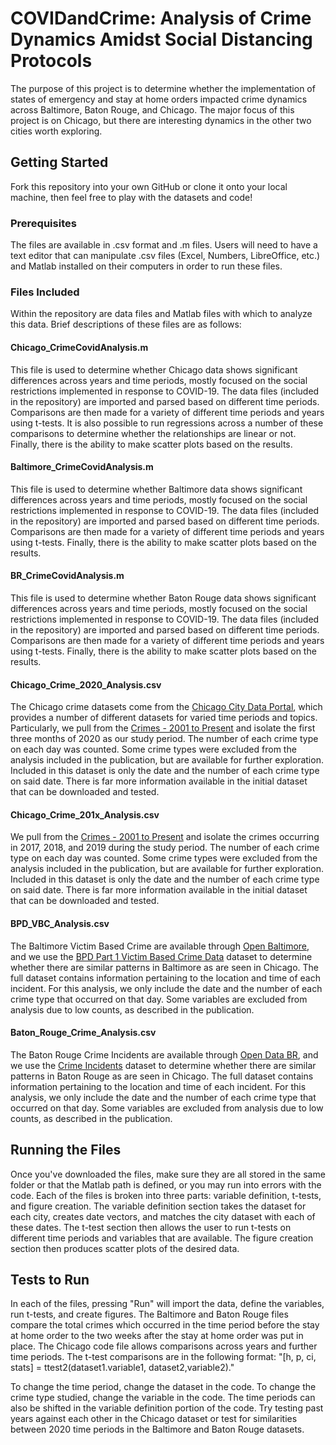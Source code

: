 # COVIDandCrime: Analysis of Crime Dynamics Amidst Social Distancing Protocols

The purpose of this project is to determine whether the implementation of states of emergency and stay at home orders impacted crime dynamics across Baltimore, Baton Rouge, and Chicago. The major focus of this project is on Chicago, but there are interesting dynamics in the other two cities worth exploring.

## Getting Started
Fork this repository into your own GitHub or clone it onto your local machine, then feel free to play with the datasets and code!

### Prerequisites
The files are available in .csv format and .m files. Users will need to have a text editor that can manipulate .csv files (Excel, Numbers, LibreOffice, etc.) and Matlab installed on their computers in order to run these files.

### Files Included
Within the repository are data files and Matlab files with which to analyze this data. Brief descriptions of these files are as follows:

#### Chicago_CrimeCovidAnalysis.m
This file is used to determine whether Chicago data shows significant differences across years and time periods, mostly focused on the social restrictions implemented in response to COVID-19. The data files (included in the repository) are imported and parsed based on different time periods. Comparisons are then made for a variety of different time periods and years using t-tests. It is also possible to run regressions across a number of these comparisons to determine whether the relationships are linear or not. Finally, there is the ability to make scatter plots based on the results.

#### Baltimore_CrimeCovidAnalysis.m
This file is used to determine whether Baltimore data shows significant differences across years and time periods, mostly focused on the social restrictions implemented in response to COVID-19. The data files (included in the repository) are imported and parsed based on different time periods. Comparisons are then made for a variety of different time periods and years using t-tests. Finally, there is the ability to make scatter plots based on the results.

#### BR_CrimeCovidAnalysis.m
This file is used to determine whether Baton  Rouge data shows significant differences across years and time periods, mostly focused on the social restrictions implemented in response to COVID-19. The data files (included in the repository) are imported and parsed based on different time periods. Comparisons are then made for a variety of different time periods and years using t-tests. Finally, there is the ability to make scatter plots based on the results.

#### Chicago_Crime_2020_Analysis.csv
The Chicago crime datasets come from the [Chicago City Data Portal](https://data.cityofchicago.org/), which provides a number of different datasets for varied time periods and topics. Particularly, we pull from the [Crimes - 2001 to Present](https://data.cityofchicago.org/Public-Safety/Crimes-2001-to-Present/ijzp-q8t2) and isolate the first three months of 2020 as our study period. The number of each crime type on each day was counted. Some crime types were excluded from the analysis included in the publication, but are available for further exploration. Included in this dataset is only the date and the number of each crime type on said date. There is far more information available in the initial dataset that can be downloaded and tested.

#### Chicago_Crime_201x_Analysis.csv
We pull from the [Crimes - 2001 to Present](https://data.cityofchicago.org/Public-Safety/Crimes-2001-to-Present/ijzp-q8t2) and isolate the crimes occurring in 2017, 2018, and 2019 during the study period. The number of each crime type on each day was counted. Some crime types were excluded from the analysis included in the publication, but are available for further exploration. Included in this dataset is only the date and the number of each crime type on said date. There is far more information available in the initial dataset that can be downloaded and tested.

#### BPD_VBC_Analysis.csv
The Baltimore Victim Based Crime are available through [Open Baltimore](https://data.baltimorecity.gov/), and we use the [BPD Part 1 Victim Based Crime Data](https://data.baltimorecity.gov/Public-Safety/BPD-Part-1-Victim-Based-Crime-Data/wsfq-mvij) dataset to determine whether there are similar patterns in Baltimore as are seen in Chicago. The full dataset contains information pertaining to the location and time of each incident. For this analysis, we only include the date and the number of each crime type that occurred on that day. Some variables are excluded from analysis due to low counts, as described in the publication.

#### Baton_Rouge_Crime_Analysis.csv
The Baton Rouge Crime Incidents are available through [Open Data BR](https://data.brla.gov/), and we use the [Crime Incidents](https://data.brla.gov/Public-Safety/Baton-Rouge-Crime-Incidents/fabb-cnnu) dataset to determine whether there are similar patterns in Baton Rouge as are seen in Chicago. The full dataset contains information pertaining to the location and time of each incident. For this analysis, we only include the date and the number of each crime type that occurred on that day. Some variables are excluded from analysis due to low counts, as described in the publication.


## Running the Files
Once you've downloaded the files, make sure they are all stored in the same folder or that the Matlab path is defined, or you may run into errors with the code. Each of the files is broken into three parts: variable definition, t-tests, and figure creation. The variable definition section takes the dataset for each city, creates date vectors, and matches the city dataset with each of these dates. The t-test section then allows the user to run t-tests on different time periods and variables that are available. The figure creation section then produces scatter plots of the desired data.

## Tests to Run
In each of the files, pressing "Run" will import the data, define the variables, run t-tests, and create figures. The Baltimore and Baton Rouge files compare the total crimes which occurred in the time period before the stay at home order to the two weeks after the stay at home order was put in place. The Chicago code file allows comparisons across years and further time periods. The t-test comparisons are in the following format: "[h, p, ci, stats] = ttest2(dataset1.variable1, dataset2,variable2)."

To change the time period, change the dataset in the code. To change the crime type studied, change the variable in the code. The time periods can also be shifted in the variable definition portion of the code. Try testing past years against each other in the Chicago dataset or test for similarities between 2020 time periods in the Baltimore and Baton Rouge datasets.
